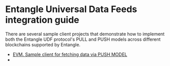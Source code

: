 # Entangle Universal Data Feeds integration guide

There are several sample client projects that demonstrate how to implement both the Entangle UDF protocol's PULL and 
PUSH models across different blockchains supported by Entangle.

- [EVM. Sample client for fetching data via PUSH MODEL](push-consumer/README.md)
- 
